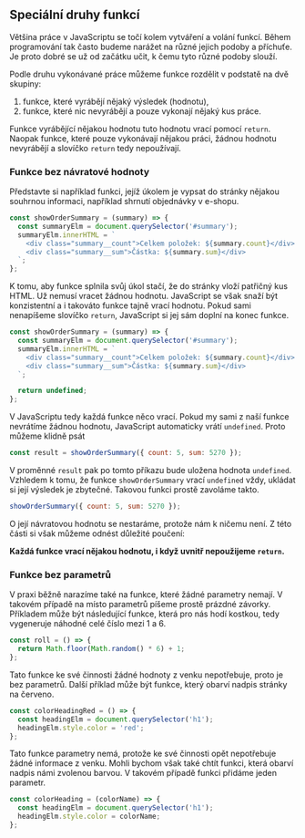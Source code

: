 ## Speciální druhy funkcí

Většina práce v JavaScriptu se točí kolem vytváření a volání funkcí. Během programování tak často budeme narážet na různé jejich podoby a příchuťe. Je proto dobré se už od začátku učit, k čemu tyto různé podoby slouží.

Podle druhu vykonávané práce můžeme funkce rozdělit v podstatě na dvě skupiny:

1. funkce, které vyrábějí nějaký výsledek (hodnotu),
1. funkce, které nic nevyrábějí a pouze vykonají nějaký kus práce.

Funkce vyrábějící nějakou hodnotu tuto hodnotu vrací pomocí `return`. Naopak funkce, které pouze vykonávají nějakou práci, žádnou hodnotu nevyrábějí a slovíčko `return` tedy nepoužívají.

### Funkce bez návratové hodnoty

Představte si například funkci, jejíž úkolem je vypsat do stránky nějakou souhrnou informaci, například shrnutí objednávky v e-shopu. 

```js
const showOrderSummary = (summary) => {
  const summaryElm = document.querySelector('#summary');
  summaryElm.innerHTML = `
    <div class="summary__count">Celkem položek: ${summary.count}</div>
    <div class="summary__sum">Částka: ${summary.sum}</div>
  `;
};
```

K tomu, aby funkce splnila svůj úkol stačí, že do stránky vloží patřičný kus HTML. Už nemusí vracet žádnou hodnotu. JavaScript se však snaží být konzistentní a i takováto funkce tajně vrací hodnotu. Pokud sami nenapíšeme slovíčko `return`, JavaScript si jej sám doplní na konec funkce. 

```js
const showOrderSummary = (summary) => {
  const summaryElm = document.querySelector('#summary');
  summaryElm.innerHTML = `
    <div class="summary__count">Celkem položek: ${summary.count}</div>
    <div class="summary__sum">Částka: ${summary.sum}</div>
  `;

  return undefined;
};
```

V JavaScriptu tedy každá funkce něco vrací. Pokud my sami z naší funkce nevrátíme žádnou hodnotu, JavaScript automaticky vrátí `undefined`. Proto můžeme klidně psát

```js
const result = showOrderSummary({ count: 5, sum: 5270 });
```

V proměnné `result` pak po tomto příkazu bude uložena hodnota `undefined`. Vzhledem k tomu, že funkce `showOrderSummary` vrací `undefined` vždy, ukládat si její výsledek je zbytečné. Takovou funkci prostě zavoláme takto. 

```js
showOrderSummary({ count: 5, sum: 5270 });
```

O její návratovou hodnotu se nestaráme, protože nám k ničemu není. Z této části si však můžeme odnést důležité poučení:

**Každá funkce vrací nějakou hodnotu, i když uvnitř nepoužijeme `return`.** 

### Funkce bez parametrů

V praxi běžně narazíme také na funkce, které žádné parametry nemají. V takovém případě na místo parametrů píšeme prostě prázdné závorky. Příkladem může být následující funkce, která pro nás hodí kostkou, tedy vygeneruje náhodné celé číslo mezi 1 a 6.

```js
const roll = () => {
  return Math.floor(Math.random() * 6) + 1;
};
```

Tato funkce ke své činnosti žádné hodnoty z venku nepotřebuje, proto je bez parametrů. Další příklad může být funkce, který obarví nadpis stránky na červeno.

```js
const colorHeadingRed = () => {
  const headingElm = document.querySelector('h1');
  headingElm.style.color = 'red';
};
```

Tato funkce parametry nemá, protože ke své činnosti opět nepotřebuje žádné informace z venku. Mohli bychom však také chtít funkci, která obarví nadpis námi zvolenou barvou. V takovém případě funkci přidáme jeden parametr.

```js
const colorHeading = (colorName) => {
  const headingElm = document.querySelector('h1');
  headingElm.style.color = colorName;
};
```
